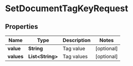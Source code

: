 

# SetDocumentTagKeyRequest


## Properties

| Name | Type | Description | Notes |
|------------ | ------------- | ------------- | -------------|
|**value** | **String** | Tag value |  [optional] |
|**values** | **List&lt;String&gt;** | Tag values |  [optional] |



